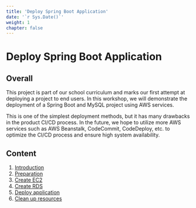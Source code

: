 ```yaml
---
title: 'Deploy Spring Boot Application'
date: '`r Sys.Date()`'
weight: 1
chapter: false
---
```


# Deploy Spring Boot Application

## Overall

This project is part of our school curriculum and marks our first attempt at deploying a project to end users. In this workshop, we will demonstrate the deployment of a Spring Boot and MySQL project using AWS services.

This is one of the simplest deployment methods, but it has many drawbacks in the product CI/CD process. In the future, we hope to utilize more AWS services such as AWS Beanstalk, CodeCommit, CodeDeploy, etc. to optimize the CI/CD process and ensure high system availability.

## Content

1.  [Introduction ](1-introduce/)
2.  [Preparation](2-preparation/)
3.  [Create EC2](3-create-ec2/)
4.  [Create RDS](4-create-rds/)
5.  [Deploy application](5-deploy/)
6.  [Clean up resources](6-cleanup/)
